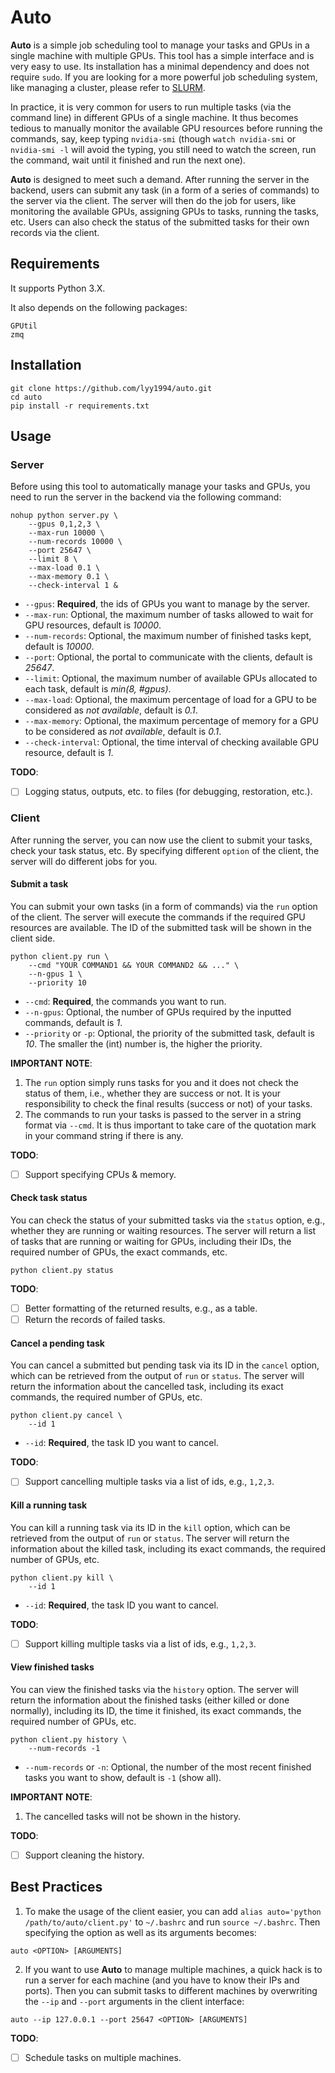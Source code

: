# Auto
**Auto** is a simple job scheduling tool to manage your tasks and GPUs in a single machine with multiple GPUs. This tool has a simple interface and is very easy to use. Its installation has a minimal dependency and does not require `sudo`. If you are looking for a more powerful job scheduling system, like managing a cluster, please refer to [SLURM](https://slurm.schedmd.com/documentation.html).

In practice, it is very common for users to run multiple tasks (via the command line) in different GPUs of a single machine. It thus becomes tedious to manually monitor the available GPU resources before running the commands, say, keep typing `nvidia-smi` (though `watch nvidia-smi` or `nvidia-smi -l` will avoid the typing, you still need to watch the screen, run the command, wait until it finished and run the next one).

**Auto** is designed to meet such a demand. After running the server in the backend, users can submit any task (in a form of a series of commands) to the server via the client. The server will then do the job for users, like monitoring the available GPUs, assigning GPUs to tasks, running the tasks, etc. Users can also check the status of the submitted tasks for their own records via the client.

## Requirements
It supports Python 3.X.

It also depends on the following packages:

    GPUtil
    zmq

## Installation
```commandline
git clone https://github.com/lyy1994/auto.git
cd auto
pip install -r requirements.txt
```

## Usage
### Server
Before using this tool to automatically manage your tasks and GPUs, you need to run the server in the backend via the following command:

```commandline
nohup python server.py \
    --gpus 0,1,2,3 \
    --max-run 10000 \
    --num-records 10000 \
    --port 25647 \
    --limit 8 \
    --max-load 0.1 \
    --max-memory 0.1 \
    --check-interval 1 &
```

- `--gpus`: **Required**, the ids of GPUs you want to manage by the server.
- `--max-run`: Optional, the maximum number of tasks allowed to wait for GPU resources, default is *10000*.
- `--num-records`: Optional, the maximum number of finished tasks kept, default is *10000*.
- `--port`: Optional, the portal to communicate with the clients, default is *25647*.
- `--limit`: Optional, the maximum number of available GPUs allocated to each task, default is *min(8, #gpus)*.
- `--max-load`: Optional, the maximum percentage of load for a GPU to be considered as *not available*, default is *0.1*.
- `--max-memory`: Optional, the maximum percentage of memory for a GPU to be considered as *not available*, default is *0.1*.
- `--check-interval`: Optional, the time interval of checking available GPU resource, default is *1*.

**TODO**: 
- [ ] Logging status, outputs, etc. to files (for debugging, restoration, etc.).

### Client
After running the server, you can now use the client to submit your tasks, check your task status, etc. By specifying different `option` of the client, the server will do different jobs for you.

#### Submit a task
You can submit your own tasks (in a form of commands) via the `run` option of the client. The server will execute the commands if the required GPU resources are available. The ID of the submitted task will be shown in the client side.

```commandline
python client.py run \
    --cmd "YOUR COMMAND1 && YOUR COMMAND2 && ..." \
    --n-gpus 1 \
    --priority 10
```

- `--cmd`: **Required**, the commands you want to run.
- `--n-gpus`: Optional, the number of GPUs required by the inputted commands, default is *1*.
- `--priority` or `-p`: Optional, the priority of the submitted task, default is *10*. The smaller the (int) number is, the higher the priority.

**IMPORTANT NOTE**:
1. The `run` option simply runs tasks for you and it does not check the status of them, i.e., whether they are success or not. It is your responsibility to check the final results (success or not) of your tasks.
2. The commands to run your tasks is passed to the server in a string format via `--cmd`. It is thus important to take care of the quotation mark in your command string if there is any.

[comment]: <> (3. You should not run a shell script via `--cmd`, otherwise the server will not be able to restrict the task to run on the available GPUs &#40;it is implemented via `export CUDA_VISIBLE_DEVICES=...` and a shell script will open a new shell that does not contain `CUDA_VISIBLE_DEVICES` in the current shell&#41;. One way to resolve this issue is to pass `$CUDA_VISIBLE_DEVICES` to your shell script as an argument and write `export CUDA_VISIBLE_DEVICES=...` within your script.)

**TODO**: 
- [ ] Support specifying CPUs & memory.

#### Check task status
You can check the status of your submitted tasks via the `status` option, e.g., whether they are running or waiting resources. The server will return a list of tasks that are running or waiting for GPUs, including their IDs, the required number of GPUs, the exact commands, etc.

```commandline
python client.py status
```

**TODO**: 
- [ ] Better formatting of the returned results, e.g., as a table.
- [ ] Return the records of failed tasks.

#### Cancel a pending task
You can cancel a submitted but pending task via its ID in the `cancel` option, which can be retrieved from the output of `run` or `status`. The server will return the information about the cancelled task, including its exact commands, the required number of GPUs, etc.

```commandline
python client.py cancel \
    --id 1
```

- `--id`: **Required**, the task ID you want to cancel.

**TODO**: 
- [ ] Support cancelling multiple tasks via a list of ids, e.g., `1,2,3`.

#### Kill a running task
You can kill a running task via its ID in the `kill` option, which can be retrieved from the output of `run` or `status`. The server will return the information about the killed task, including its exact commands, the required number of GPUs, etc.

```commandline
python client.py kill \
    --id 1
```

- `--id`: **Required**, the task ID you want to cancel.

**TODO**: 
- [ ] Support killing multiple tasks via a list of ids, e.g., `1,2,3`.

#### View finished tasks
You can view the finished tasks via the `history` option. The server will return the information about the finished tasks (either killed or done normally), including its ID, the time it finished, its exact commands, the required number of GPUs, etc.

```commandline
python client.py history \
    --num-records -1
```

- `--num-records` or `-n`: Optional, the number of the most recent finished tasks you want to show, default is `-1` (show all).

**IMPORTANT NOTE**:
1. The cancelled tasks will not be shown in the history.

**TODO**: 
- [ ] Support cleaning the history.

## Best Practices
1. To make the usage of the client easier, you can add `alias auto='python /path/to/auto/client.py'` to `~/.bashrc` and run `source ~/.bashrc`. Then specifying the option as well as its arguments becomes:

```commandline
auto <OPTION> [ARGUMENTS]
```

2. If you want to use **Auto** to manage multiple machines, a quick hack is to run a server for each machine (and you have to know their IPs and ports). Then you can submit tasks to different machines by overwriting the `--ip` and `--port` arguments in the client interface:

```commandline
auto --ip 127.0.0.1 --port 25647 <OPTION> [ARGUMENTS]
```

**TODO**: 
- [ ] Schedule tasks on multiple machines.
